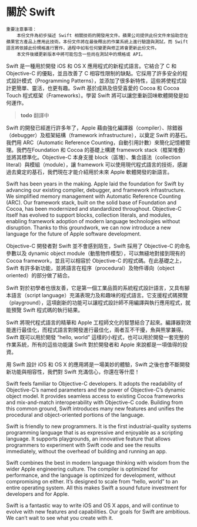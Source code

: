 # 關於 Swift

<!-- toc -->

    重要注意事項：
        本份文件為初步描述 Swift 相關技術的開發用文件。蘋果公司提供此份文件來協助您在蘋果官方產品上應用此技術。本份文件將在最後釋出的作業系統上進行驗證與測試，而 Swift 語言將依據此份規格進行實作，過程中如有任何變更與修正將會更新此份文件。
        本文件後續更新版本中將可能包含一些尚在測試中的規格或 API。

Swift 是一種用於開發 iOS 和 OS X 應用程式的新程式語言。它結合了 C 和 Objective-C 的優點，並且改善了 C 相容性限制的缺點。它採用了許多安全的程式設計​模式（Programming Patterns），並添加了很多新特性，這些將使程式設計更簡單、靈活，也更有趣。Swift 基於成熟及倍受喜愛的 Cocoa 和 Cocoa Touch 程式框架（Frameworks）。學習 Swift 將可以讓您重新回味軟體開發是如何運作。

> **todo** 翻譯中

Swift 的開發已經進行許多年了，Apple 藉由強化編譯器（compiler）、除錯器（debugger）及框架結構（framework infrastructure），以奠定 Swift 的基石。我們用 ARC（Automatic Reference Counting，自動引用計數）來簡化記憶體管理。我們在Foundation 和 Cocoa 的基礎上構建 framework stack（框架堆疊）並將其標準化。Objective-C 本身支援 block（區塊）、集合語法（collection literal）與模組（module），讓 framework 可以使用現代程式語言的技術，感謝過去奠定的基石，我們現在才能介紹用於未來 Apple 軟體開發的新語言。

Swift has been years in the making. Apple laid the foundation for Swift by advancing our existing compiler, debugger, and framework infrastructure. We simplified memory management with Automatic Reference Counting (ARC). Our framework stack, built on the solid base of Foundation and Cocoa, has been modernized and standardized throughout. Objective-C itself has evolved to support blocks, collection literals, and modules, enabling framework adoption of modern language technologies without disruption. Thanks to this groundwork, we can now introduce a new language for the future of Apple software development.


Objective-C 開發者對 Swift 並不會感到陌生，Swift 採用了 Objective-C 的命名參數以及 dynamic object module（動態物件模型），可以無縫地對接到現有的 Cocoa framework，並且可以相容於 Objective-C 的程式碼。在此基礎之上，Swift 有許多新功能，並將語言在程序（procedural）及物件導向（object oriented）的部分做了結合。

Swift 對於初學者也很友善，它是第一個工業品質的系統程式設計語言，又具有腳本語言（script language）充滿表現力及和趣味的程式語言。它支援程式碼預覽（playground），這項創新的功能可以讓程式設計師不用編譯與執行應用程式，就能預覽 Swift 程式碼的執行結果。

Swift 將現代程式語言的精華和 Apple 工程師文化的智慧結合了起來。編譯器對效能進行最佳化，而程式語言對開發進行最佳化，兩者互不干擾，魚與熊掌兼得。Swift 既可以用於開發 “hello, world” 這樣的小程式，也可以用於開發一套完整的作業系統，所有的這些功能讓 Swift 對於開發者和 Apple 來說都是一項值得的投資。

用 Swift 設計 iOS 和 OS X 的應用將是一場美妙的體驗，Swift 之後也會不斷開發新功能與相容性，我們對 Swift 充滿信心，你還在等什麼！

Swift feels familiar to Objective-C developers. It adopts the readability of Objective-C’s named parameters and the power of Objective-C’s dynamic object model. It provides seamless access to existing Cocoa frameworks and mix-and-match interoperability with Objective-C code. Building from this common ground, Swift introduces many new features and unifies the procedural and object-oriented portions of the language.

Swift is friendly to new programmers. It is the first industrial-quality systems programming language that is as expressive and enjoyable as a scripting language. It supports playgrounds, an innovative feature that allows programmers to experiment with Swift code and see the results immediately, without the overhead of building and running an app.

Swift combines the best in modern language thinking with wisdom from the wider Apple engineering culture. The compiler is optimized for performance, and the language is optimized for development, without compromising on either. It’s designed to scale from “hello, world” to an entire operating system. All this makes Swift a sound future investment for developers and for Apple.

Swift is a fantastic way to write iOS and OS X apps, and will continue to evolve with new features and capabilities. Our goals for Swift are ambitious. We can’t wait to see what you create with it.
